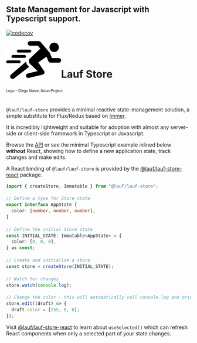 ## State Management for Javascript with Typescript support.

[![codecov](https://codecov.io/gh/cefn/lauf/branch/main/graph/badge.svg?token=H4O0Wmvho5&flag=lauf-store)](https://codecov.io/gh/cefn/lauf)

<img src="https://github.com/cefn/lauf/raw/main/vector/logo.png" alt="Logo - Image of Runner" align="left"><br></br>

# Lauf Store

<sub><sup>Logo - Diego Naive, Noun Project.</sup></sub>
<br></br>

`@lauf/lauf-store` provides a minimal reactive state-management solution, a simple substitute for Flux/Redux based on [Immer](https://immerjs.github.io/immer/).

It is incredibly lightweight and suitable for adoption with almost any server-side or client-side framework in Typescript or Javascript.

Browse the [API](https://cefn.com/lauf/api) or see the minimal Typescript example inlined below **_without_** React, showing how to define a new application state, track changes and make edits.

A React binding of `@lauf/lauf-store` is provided by the [@lauf/lauf-store-react](https://www.npmjs.com/package/@lauf/lauf-store-react) package.

```typescript
import { createStore, Immutable } from "@lauf/lauf-store";

// Define a type for Store state
export interface AppState {
  color: [number, number, number];
}

// Define the initial Store state
const INITIAL_STATE: Immutable<AppState> = {
  color: [0, 0, 0],
} as const;

// Create and initialize a store
const store = createStore(INITIAL_STATE);

// Watch for changes
store.watch(console.log);

// Change the color - this will automatically call console.log and print the modified app state
store.edit((draft) => {
  draft.color = [255, 0, 0];
});
```

Visit [@lauf/lauf-store-react](https://www.npmjs.com/package/@lauf/lauf-store-react) to learn about `useSelected()` which can refresh React components when only a selected part of your state changes.
